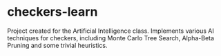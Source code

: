 # checkers-learn

Project created for the Artificial Intelligence class.
Implements various AI techniques for checkers, including Monte Carlo Tree Search, Alpha-Beta Pruning and some trivial heuristics.
